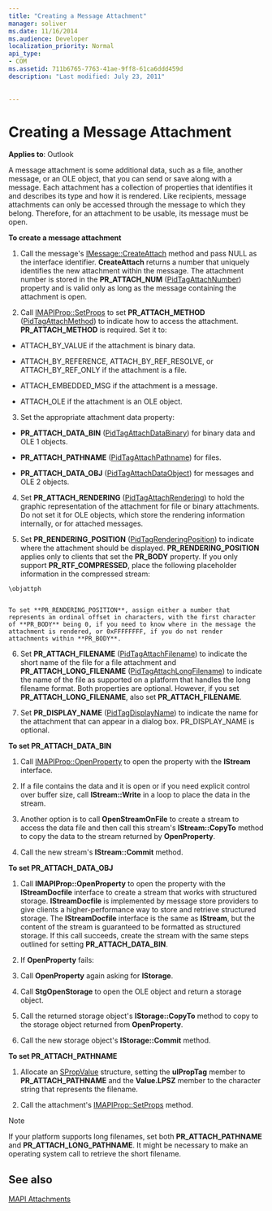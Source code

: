```yaml
---
title: "Creating a Message Attachment"
manager: soliver
ms.date: 11/16/2014
ms.audience: Developer
localization_priority: Normal
api_type:
- COM
ms.assetid: 711b6765-7763-41ae-9ff8-61ca6ddd459d
description: "Last modified: July 23, 2011"
 
 
---
```


# Creating a Message Attachment

  
  
**Applies to**: Outlook 
  
A message attachment is some additional data, such as a file, another message, or an OLE object, that you can send or save along with a message. Each attachment has a collection of properties that identifies it and describes its type and how it is rendered. Like recipients, message attachments can only be accessed through the message to which they belong. Therefore, for an attachment to be usable, its message must be open.
  
 **To create a message attachment**
  
1. Call the message's [IMessage::CreateAttach](imessage-createattach.md) method and pass NULL as the interface identifier. **CreateAttach** returns a number that uniquely identifies the new attachment within the message. The attachment number is stored in the **PR_ATTACH_NUM** ([PidTagAttachNumber](pidtagattachnumber-canonical-property.md)) property and is valid only as long as the message containing the attachment is open.
    
2. Call [IMAPIProp::SetProps](imapiprop-setprops.md) to set **PR_ATTACH_METHOD** ([PidTagAttachMethod](pidtagattachmethod-canonical-property.md)) to indicate how to access the attachment. **PR_ATTACH_METHOD** is required. Set it to: 
    
  - ATTACH_BY_VALUE if the attachment is binary data.
    
  - ATTACH_BY_REFERENCE, ATTACH_BY_REF_RESOLVE, or ATTACH_BY_REF_ONLY if the attachment is a file.
    
  - ATTACH_EMBEDDED_MSG if the attachment is a message.
    
  - ATTACH_OLE if the attachment is an OLE object.
    
3. Set the appropriate attachment data property:
    
  - **PR_ATTACH_DATA_BIN** ([PidTagAttachDataBinary](pidtagattachdatabinary-canonical-property.md)) for binary data and OLE 1 objects.
    
  - **PR_ATTACH_PATHNAME** ([PidTagAttachPathname](pidtagattachpathname-canonical-property.md)) for files.
    
  - **PR_ATTACH_DATA_OBJ** ([PidTagAttachDataObject](pidtagattachdataobject-canonical-property.md)) for messages and OLE 2 objects.
    
4. Set **PR_ATTACH_RENDERING** ([PidTagAttachRendering](pidtagattachrendering-canonical-property.md)) to hold the graphic representation of the attachment for file or binary attachments. Do not set it for OLE objects, which store the rendering information internally, or for attached messages. 
    
5. Set **PR_RENDERING_POSITION** ([PidTagRenderingPosition](pidtagrenderingposition-canonical-property.md)) to indicate where the attachment should be displayed. **PR_RENDERING_POSITION** applies only to clients that set the **PR_BODY** property. If you only support **PR_RTF_COMPRESSED**, place the following placeholder information in the compressed stream:
    
  ```
  \objattph
   
  ```

    To set **PR_RENDERING_POSITION**, assign either a number that represents an ordinal offset in characters, with the first character of **PR_BODY** being 0, if you need to know where in the message the attachment is rendered, or 0xFFFFFFFF, if you do not render attachments within **PR_BODY**.
    
6. Set **PR_ATTACH_FILENAME** ([PidTagAttachFilename](pidtagattachfilename-canonical-property.md)) to indicate the short name of the file for a file attachment and **PR_ATTACH_LONG_FILENAME** ([PidTagAttachLongFilename](pidtagattachlongfilename-canonical-property.md)) to indicate the name of the file as supported on a platform that handles the long filename format. Both properties are optional. However, if you set **PR_ATTACH_LONG_FILENAME**, also set **PR_ATTACH_FILENAME**. 
    
7. Set **PR_DISPLAY_NAME** ([PidTagDisplayName](pidtagdisplayname-canonical-property.md)) to indicate the name for the attachment that can appear in a dialog box. PR_DISPLAY_NAME is optional. 
    
 **To set PR_ATTACH_DATA_BIN**
  
1. Call [IMAPIProp::OpenProperty](imapiprop-openproperty.md) to open the property with the **IStream** interface. 
    
2. If a file contains the data and it is open or if you need explicit control over buffer size, call **IStream::Write** in a loop to place the data in the stream. 
    
3. Another option is to call **OpenStreamOnFile** to create a stream to access the data file and then call this stream's **IStream::CopyTo** method to copy the data to the stream returned by **OpenProperty**.
    
4. Call the new stream's **IStream::Commit** method. 
    
 **To set PR_ATTACH_DATA_OBJ**
  
1. Call **IMAPIProp::OpenProperty** to open the property with the **IStreamDocfile** interface to create a stream that works with structured storage. **IStreamDocfile** is implemented by message store providers to give clients a higher-performance way to store and retrieve structured storage. The **IStreamDocfile** interface is the same as **IStream**, but the content of the stream is guaranteed to be formatted as structured storage. If this call succeeds, create the stream with the same steps outlined for setting **PR_ATTACH_DATA_BIN**.
    
2. If **OpenProperty** fails: 
    
1. Call **OpenProperty** again asking for **IStorage**. 
    
2. Call **StgOpenStorage** to open the OLE object and return a storage object. 
    
3. Call the returned storage object's **IStorage::CopyTo** method to copy to the storage object returned from **OpenProperty**.
    
4. Call the new storage object's **IStorage::Commit** method. 
    
 **To set PR_ATTACH_PATHNAME**
  
1. Allocate an [SPropValue](spropvalue.md) structure, setting the **ulPropTag** member to **PR_ATTACH_PATHNAME** and the **Value.LPSZ** member to the character string that represents the filename. 
    
2. Call the attachment's [IMAPIProp::SetProps](imapiprop-setprops.md) method. 
    
> [!NOTE]
> If your platform supports long filenames, set both **PR_ATTACH_PATHNAME** and **PR_ATTACH_LONG_PATHNAME**. It might be necessary to make an operating system call to retrieve the short filename. 
  
## See also



[MAPI Attachments](mapi-attachments.md)

